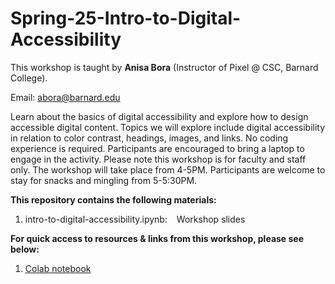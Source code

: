 # Spring-25-Intro-to-Digital-Accessibility

This workshop is taught by **Anisa Bora** (Instructor of Pixel @ CSC, Barnard College). 

Email: abora@barnard.edu

Learn about the basics of digital accessibility and explore how to design accessible digital content. Topics we will explore include digital accessibility in relation to color contrast, headings, images, and links. No coding experience is required. Participants are encouraged to bring a laptop to engage in the activity. Please note this workshop is for faculty and staff only. The workshop will take place from 4-5PM. Participants are welcome to stay for snacks and mingling from 5-5:30PM.


**This repository contains the following materials:**
  1. intro-to-digital-accessibility.ipynb: &ensp; Workshop slides


**For quick access to resources & links from this workshop, please see below:**
  1. [Colab notebook](https://bit.ly/csc-search-wkshp-2025-03)
